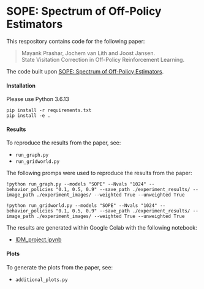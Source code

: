 # SOPE: Spectrum of Off-Policy Estimators

This respository contains code for the following paper:
> Mayank Prashar, Jochem van Lith and Joost Jansen. \
State Visitation Correction in Off-Policy Reinforcement Learning.

The code built upon [SOPE: Spectrum of Off-Policy Estimators](https://github.com/Pearl-UTexas/SOPE).

#### Installation

Please use Python 3.6.13
```
pip install -r requirements.txt
pip install -e .
```

#### Results
To reproduce the results from the paper, see:
- `run_graph.py`
- `run_gridworld.py`

The following promps were used to reproduce the results from the paper:
```
!python run_graph.py --models "SOPE" --Nvals "1024" --behavior_policies "0.1, 0.5, 0.9" --save_path ./experiment_results/ --image_path ./experiment_images/ --weighted True --unweighted True
```

```
!python run_gridworld.py --models "SOPE" --Nvals "1024" --behavior_policies "0.1, 0.5, 0.9" --save_path ./experiment_results/ --image_path ./experiment_images/ --weighted True --unweighted True
```

The results are generated within Google Colab with the following notebook:
- [IDM_project.ipynb](https://colab.research.google.com/drive/1b8ij7ONO6MWGPHnA6tUvjttVW0PLQ5M7?usp=sharing)

#### Plots
To generate the plots from the paper, see:
- `additional_plots.py`


